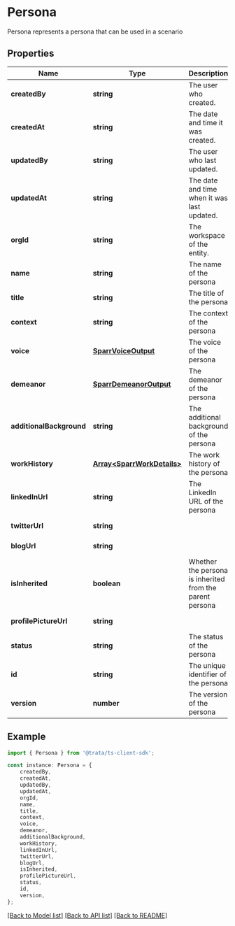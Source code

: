 # Persona

Persona represents a persona that can be used in a scenario

## Properties

Name | Type | Description | Notes
------------ | ------------- | ------------- | -------------
**createdBy** | **string** | The user who created. | [optional] [default to undefined]
**createdAt** | **string** | The date and time it was created. | [optional] [default to undefined]
**updatedBy** | **string** | The user who last updated. | [optional] [default to undefined]
**updatedAt** | **string** | The date and time when it was last updated. | [optional] [default to undefined]
**orgId** | **string** | The workspace of the entity. | [optional] [default to undefined]
**name** | **string** | The name of the persona | [default to undefined]
**title** | **string** | The title of the persona | [default to undefined]
**context** | **string** | The context of the persona | [default to undefined]
**voice** | [**SparrVoiceOutput**](SparrVoiceOutput.md) | The voice of the persona | [default to undefined]
**demeanor** | [**SparrDemeanorOutput**](SparrDemeanorOutput.md) | The demeanor of the persona | [default to undefined]
**additionalBackground** | **string** | The additional background of the persona | [default to undefined]
**workHistory** | [**Array&lt;SparrWorkDetails&gt;**](SparrWorkDetails.md) | The work history of the persona | [default to undefined]
**linkedInUrl** | **string** | The LinkedIn URL of the persona | [default to undefined]
**twitterUrl** | **string** |  | [default to undefined]
**blogUrl** | **string** |  | [default to undefined]
**isInherited** | **boolean** | Whether the persona is inherited from the parent persona | [optional] [default to false]
**profilePictureUrl** | **string** |  | [default to undefined]
**status** | **string** | The status of the persona | [optional] [default to 'active']
**id** | **string** | The unique identifier of the persona | [optional] [default to undefined]
**version** | **number** | The version of the persona | [optional] [default to 1]

## Example

```typescript
import { Persona } from '@trata/ts-client-sdk';

const instance: Persona = {
    createdBy,
    createdAt,
    updatedBy,
    updatedAt,
    orgId,
    name,
    title,
    context,
    voice,
    demeanor,
    additionalBackground,
    workHistory,
    linkedInUrl,
    twitterUrl,
    blogUrl,
    isInherited,
    profilePictureUrl,
    status,
    id,
    version,
};
```

[[Back to Model list]](../README.md#documentation-for-models) [[Back to API list]](../README.md#documentation-for-api-endpoints) [[Back to README]](../README.md)
